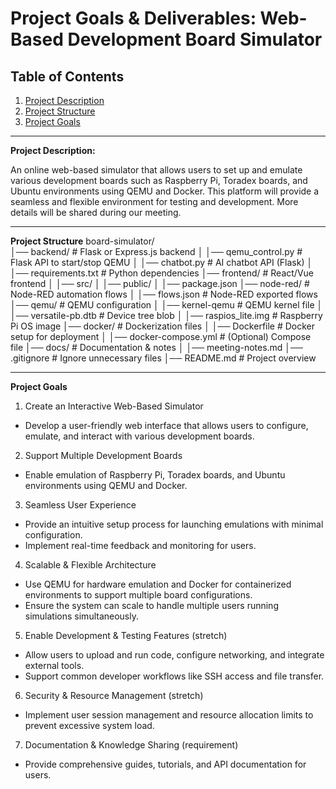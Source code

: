 # Project Goals & Deliverables: Web-Based Development Board Simulator

## Table of Contents
1. [Project Description](#project-description)
2. [Project Structure](#project-structure)
3. [Project Goals](#project-goals)

---
**Project Description:**

An online web-based simulator that allows users to set up and emulate various development boards such as Raspberry Pi, Toradex boards, and Ubuntu environments using QEMU and Docker. This platform will provide a seamless and flexible environment for testing and development. More details will be shared during our meeting.

---
**Project Structure**
board-simulator/              
│── backend/                   # Flask or Express.js backend
│   │── qemu_control.py        # Flask API to start/stop QEMU
│   │── chatbot.py             # AI chatbot API (Flask)
│   │── requirements.txt       # Python dependencies
│── frontend/                  # React/Vue frontend
│   │── src/
│   │── public/
│   │── package.json
│── node-red/                  # Node-RED automation flows
│   │── flows.json             # Node-RED exported flows
│── qemu/                      # QEMU configuration
│   │── kernel-qemu            # QEMU kernel file
│   │── versatile-pb.dtb       # Device tree blob
│   │── raspios_lite.img       # Raspberry Pi OS image
│── docker/                    # Dockerization files
│   │── Dockerfile             # Docker setup for deployment
│   │── docker-compose.yml     # (Optional) Compose file
│── docs/                      # Documentation & notes
│   │── meeting-notes.md
│── .gitignore                 # Ignore unnecessary files
│── README.md                  # Project overview

---
**Project Goals**
1. Create an Interactive Web-Based Simulator
- Develop a user-friendly web interface that allows users to configure, emulate, and interact with various development boards.
2. Support Multiple Development Boards
- Enable emulation of Raspberry Pi, Toradex boards, and Ubuntu environments using QEMU and Docker.
3. Seamless User Experience
- Provide an intuitive setup process for launching emulations with minimal configuration.
- Implement real-time feedback and monitoring for users.
4. Scalable & Flexible Architecture
- Use QEMU for hardware emulation and Docker for containerized environments to support multiple board configurations.
- Ensure the system can scale to handle multiple users running simulations simultaneously.
5. Enable Development & Testing Features (stretch)
- Allow users to upload and run code, configure networking, and integrate external tools.
- Support common developer workflows like SSH access and file transfer.
6. Security & Resource Management (stretch)
- Implement user session management and resource allocation limits to prevent excessive system load.
7. Documentation & Knowledge Sharing (requirement)
- Provide comprehensive guides, tutorials, and API documentation for users.
